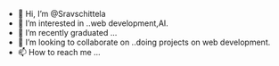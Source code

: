 - 👋 Hi, I’m @Sravschittela
- 👀 I’m interested in ..web development,AI.
- 🌱 I’m recently graduated ...
- 💞️ I’m looking to collaborate on ..doing projects on web development.
- 📫 How to reach me ...

<!---
Sravschittela/Sravschittela is a ✨ special ✨ repository because its `README.md` (this file) appears on your GitHub profile.
You can click the Preview link to take a look at your changes.
--->
